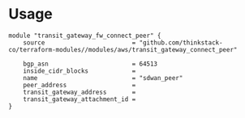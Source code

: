 # Usage
    module "transit_gateway_fw_connect_peer" {
        source                        = "github.com/thinkstack-co/terraform-modules//modules/aws/transit_gateway_connect_peer"

        bgp_asn                       = 64513
        inside_cidr_blocks            = 
        name                          = "sdwan_peer"
        peer_address                  = 
        transit_gateway_address       = 
        transit_gateway_attachment_id = 
    }
